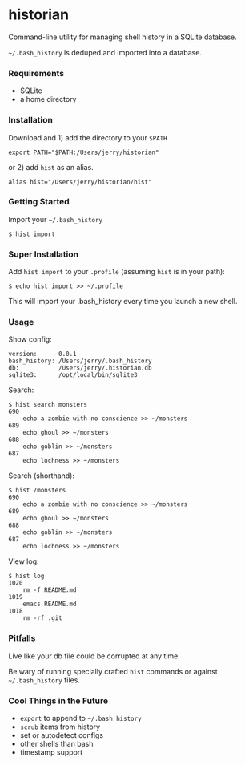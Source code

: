 historian
=========

Command-line utility for managing shell history in a SQLite database.

`~/.bash_history` is deduped and imported into a database.

### Requirements

* SQLite
* a home directory

### Installation

Download and 1) add the directory to your `$PATH`

    export PATH="$PATH:/Users/jerry/historian"

or 2) add `hist` as an alias.

    alias hist="/Users/jerry/historian/hist"

### Getting Started

Import your `~/.bash_history`

    $ hist import

### Super Installation

Add `hist import` to your `.profile` (assuming `hist` is in your path):

    $ echo hist import >> ~/.profile

This will import your .bash_history every time you launch a new shell.

### Usage

Show config:

    version:      0.0.1
    bash_history: /Users/jerry/.bash_history
    db:           /Users/jerry/.historian.db
    sqlite3:      /opt/local/bin/sqlite3

Search:

    $ hist search monsters
    690
        echo a zombie with no conscience >> ~/monsters
    689
        echo ghoul >> ~/monsters
    688
        echo goblin >> ~/monsters
    687
        echo lochness >> ~/monsters

Search (shorthand):

    $ hist /monsters
    690
        echo a zombie with no conscience >> ~/monsters
    689
        echo ghoul >> ~/monsters
    688
        echo goblin >> ~/monsters
    687
        echo lochness >> ~/monsters

View log:

    $ hist log
    1020
        rm -f README.md
    1019
        emacs README.md
    1018
        rm -rf .git

### Pitfalls

Live like your db file could be corrupted at any time.

Be wary of running specially crafted `hist` commands or against
`~/.bash_history` files.

### Cool Things in the Future

* `export` to append to `~/.bash_history`
* `scrub` items from history
* set or autodetect configs
* other shells than bash
* timestamp support
